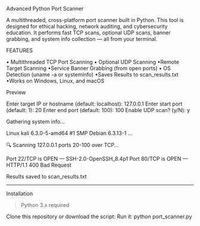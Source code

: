  Advanced Python Port Scanner

A multithreaded, cross-platform port scanner built in Python. This tool is designed for ethical hacking, network auditing, and cybersecurity education. It performs fast TCP scans, optional UDP scans, banner grabbing, and system info collection — all from your terminal.


   FEATURES

• Multithreaded TCP Port Scanning
• Optional UDP Scanning
•Remote Target Scanning
•Service Banner Grabbing (from open ports)
• OS Detection (uname -a or systeminfo)
•Saves Results to scan_results.txt
•Works on Windows, Linux, and macOS



Preview 

Enter target IP or hostname (default: localhost): 127.0.0.1
Enter start port (default: 1): 20
Enter end port (default: 100): 100
Enable UDP scan? (y/N): y

 Gathering system info...

Linux kali 6.3.0-5-amd64 #1 SMP Debian 6.3.13-1 ...

🔍 Scanning 127.0.0.1 ports 20-100 over TCP...

 Port 22/TCP is OPEN — SSH-2.0-OpenSSH_8.4p1
 Port 80/TCP is OPEN — HTTP/1.1 400 Bad Request

Results saved to scan_results.txt


---

Installation

> Python 3.x required

Clone this repository or download the script:
Run it:
python port_scanner.py

